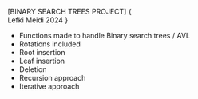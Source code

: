 
[BINARY SEARCH TREES PROJECT]
{   
Lefki Meidi
2024
}


- Functions made to handle Binary search trees / AVL
- Rotations included
- Root insertion
- Leaf insertion
- Deletion
- Recursion approach
- Iterative approach
  
